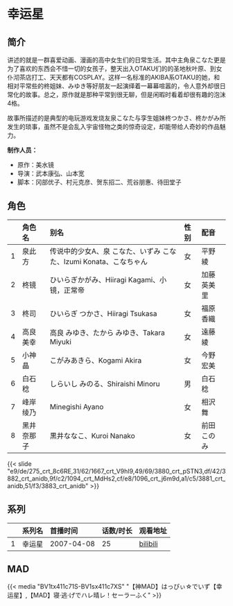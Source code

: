 # 幸运星


## 简介

讲述的就是一群喜爱动画、漫画的高中女生们的日常生活。其中主角泉こなた更是为了喜欢的东西会不惜一切的女孩子，整天出入OTAKU们的的圣地秋叶原、到女仆沏茶店打工、天天都有COSPLAY。这样一名标准的AKIBA系OTAKU的她，和相对平常些的柊姐妹、みゆき等好朋友一起演绎着一幕幕喧嚣的，令人意外却很日常化的故事。总之，原作就是那种平常到很无聊，但是闲暇时看着却很有趣的泡沫4格。

故事所描述的是典型的电玩游戏发烧友泉こなた与孪生姐妹柊つかさ、柊かがみ所发生的琐事，虽然不是会乱入宇宙怪物之类的惊奇设定，却能带给人奇妙的作品魅力。

**制作人员：**
- 原作：美水镜
- 导演：武本康弘、山本宽
- 脚本：冈部优子、村元克彦、贺东招二、荒谷朋惠、待田堂子

## 角色

|     |   角色名   |   别名  | 性别 |  配音  |
|:--- |:------  |:----      |:---  |:--   |
| 1 | 泉此方 | 传说中的少女A、泉 こなた、いずみ こなた、Izumi Konata、こなちゃん | 女 | 平野綾 |
| 2 | 柊镜 | ひいらぎかがみ、Hiiragi Kagami、小镜，正常帝 | 女 | 加藤英美里 |
| 3 | 柊司 | ひいらぎ つかさ、Hiiragi Tsukasa | 女 | 福原香織 |
| 4 | 高良美幸 | 高良 みゆき、たから みゆき、Takara Miyuki | 女 | 遠藤綾 |
| 5 | 小神晶 | こがみあきら、Kogami Akira | 女 | 今野宏美 |
| 6 | 白石稔 | しらいし みのる、Shiraishi Minoru | 男 | 白石稔 |
| 7 | 峰岸绫乃 | Minegishi Ayano | 女 | 相沢舞 |
| 8 | 黑井奈那子 | 黒井ななこ、Kuroi Nanako | 女 | 前田このみ |

{{< slide "e9/de/275_crt_8c6RE,31/62/1667_crt_V9hI9,49/69/3880_crt_pSTN3,df/42/3882_crt_anidb,9f/c2/1094_crt_MdHs2,cf/e8/1096_crt_j6m9d,a1/c5/3881_crt_anidb,51/f3/3883_crt_anidb" >}}

## 系列

|     |   系列名   |   首播时间  | 话数/时长  | 观看地址 |
|:---  |:------    |:----      |:---       |:---  |
| 1 | 幸运星 | 2007-04-08 | 25 | [bilibili](https://www.bilibili.com/bangumi/play/ep35595)  |


## MAD

{{< media  "BV1tx411c71S-BV1sx411c7XS"
"【神MAD】はっぴぃ☆でいず【幸运星】,【MAD】寝·逃·げでハレ晴レ！セーラーふく"  >}}
